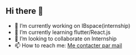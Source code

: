 ## Hi there 👋


- 🔭 I’m currently working on IBspace(internship)
- 🌱 I’m currently learning flutter/React.js
- 👯 I’m looking to collaborate on Internship
- 📫 How to reach me: [Me contacter par mail](mailto:ms5878695@gmail.com)



